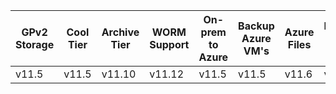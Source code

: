 | GPv2 Storage |  Cool Tier | Archive Tier | WORM Support | On-prem to Azure | Backup Azure VM's | Azure Files | Backup Azure Blob |
|--------------|------------|--------------|--------------|------------------|-------------------|-------------|-------------------|
|v11.5         |v11.5       |v11.10        |v11.12        |v11.5             |v11.5              |v11.6        |v11.6              |
